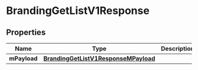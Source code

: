 
# BrandingGetListV1Response

## Properties
| Name | Type | Description | Notes |
| ------------ | ------------- | ------------- | ------------- |
| **mPayload** | [**BrandingGetListV1ResponseMPayload**](BrandingGetListV1ResponseMPayload.md) |  |  |




